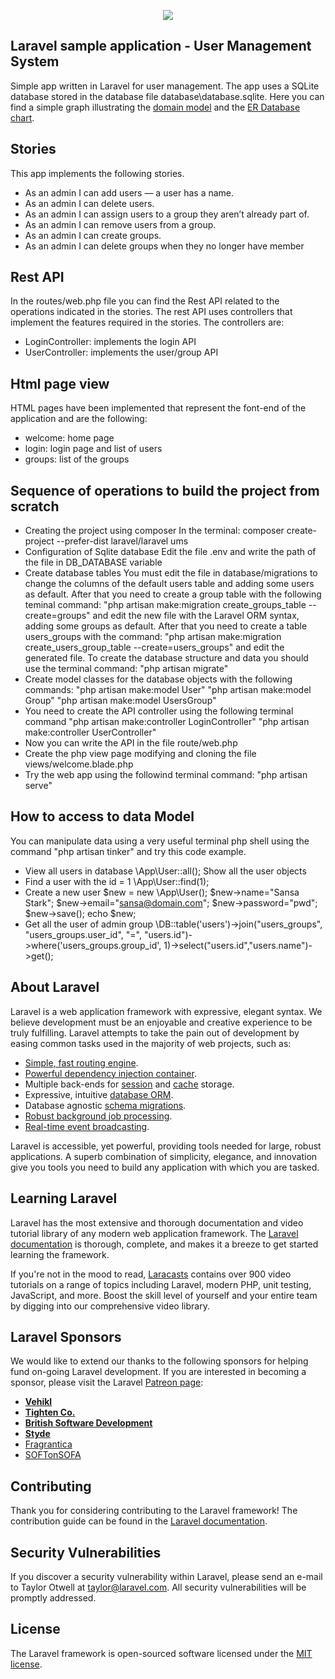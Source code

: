 <p align="center"><img src="https://laravel.com/assets/img/components/logo-laravel.svg"></p>


## Laravel sample application - User Management System

Simple app written in Laravel for user management. The app uses a SQLite database stored in the database file database\database.sqlite.
Here you can find a simple graph illustrating the [domain model](./resources/assets/other/UMS-Domain_model.png) and the [ER Database chart](./resources/assets/other/UMS-Domain_model.png).


## Stories

This app implements the following stories.
- As an admin I can add users — a user has a name.
- As an admin I can delete users.
- As an admin I can assign users to a group they aren’t already part of.
- As an admin I can remove users from a group.
- As an admin I can create groups.
- As an admin I can delete groups when they no longer have member

## Rest API

In the routes/web.php file you can find the Rest API related to the operations indicated in the stories.
The rest API uses controllers that implement the features required in the stories. 
The controllers are:
- LoginController: implements the login API
- UserController: implements the user/group API

## Html page view

HTML pages have been implemented that represent the font-end of the application and are the following:
- welcome: home page
- login: login page and list of users
- groups: list of the groups


## Sequence of operations to build the project from scratch

- Creating the project using composer
  In the terminal: composer create-project --prefer-dist laravel/laravel ums
- Configuration of Sqlite database
  Edit the file .env and write the path of the file in DB_DATABASE variable
- Create database tables
  You must edit the file in database/migrations to change the columns of the default users table and adding some users as default.
  After that you need to create a group table with the following teminal command: "php artisan make:migration create_groups_table --create=groups" and 
  edit the new file with the Laravel ORM syntax, adding some groups as default.
  After that you need to create a table users_groups with the command: "php artisan make:migration create_users_group_table --create=users_groups" and 
  edit the generated file.
  To create the database structure and data you should use the terminal command: "php artisan migrate"
- Create model classes for the database objects with the following commands:
  "php artisan make:model User"
  "php artisan make:model Group"
  "php artisan make:model UsersGroup"
- You need to create the API controller using the following terminal command
  "php artisan make:controller LoginController"
  "php artisan make:controller UserController"
- Now you can write the API in the file route/web.php
- Create the php view page modifying and cloning the file views/welcome.blade.php
- Try the web app using the followind terminal command: "php artisan serve"

## How to access to data Model 
You can manipulate data using a very useful terminal php shell using the command "php artisan tinker"
and try this code example.
- View all users in database
  \App\User::all(); Show all the user objects
- Find a user with the id = 1
  \App\User::find(1);
- Create a new user
  $new = new \App\User(); $new->name="Sansa Stark"; $new->email="sansa@domain.com"; $new->password="pwd"; $new->save(); echo $new;
- Get all the user of admin group
  \DB::table('users')->join("users_groups", "users_groups.user_id", "=", "users.id")->where('users_groups.group_id', 1)->select("users.id","users.name")->get();    




## About Laravel

Laravel is a web application framework with expressive, elegant syntax. We believe development must be an enjoyable and creative experience to be truly fulfilling. Laravel attempts to take the pain out of development by easing common tasks used in the majority of web projects, such as:

- [Simple, fast routing engine](https://laravel.com/docs/routing).
- [Powerful dependency injection container](https://laravel.com/docs/container).
- Multiple back-ends for [session](https://laravel.com/docs/session) and [cache](https://laravel.com/docs/cache) storage.
- Expressive, intuitive [database ORM](https://laravel.com/docs/eloquent).
- Database agnostic [schema migrations](https://laravel.com/docs/migrations).
- [Robust background job processing](https://laravel.com/docs/queues).
- [Real-time event broadcasting](https://laravel.com/docs/broadcasting).

Laravel is accessible, yet powerful, providing tools needed for large, robust applications. A superb combination of simplicity, elegance, and innovation give you tools you need to build any application with which you are tasked.

## Learning Laravel

Laravel has the most extensive and thorough documentation and video tutorial library of any modern web application framework. The [Laravel documentation](https://laravel.com/docs) is thorough, complete, and makes it a breeze to get started learning the framework.

If you're not in the mood to read, [Laracasts](https://laracasts.com) contains over 900 video tutorials on a range of topics including Laravel, modern PHP, unit testing, JavaScript, and more. Boost the skill level of yourself and your entire team by digging into our comprehensive video library.

## Laravel Sponsors

We would like to extend our thanks to the following sponsors for helping fund on-going Laravel development. If you are interested in becoming a sponsor, please visit the Laravel [Patreon page](http://patreon.com/taylorotwell):

- **[Vehikl](http://vehikl.com)**
- **[Tighten Co.](https://tighten.co)**
- **[British Software Development](https://www.britishsoftware.co)**
- **[Styde](https://styde.net)**
- [Fragrantica](https://www.fragrantica.com)
- [SOFTonSOFA](https://softonsofa.com/)

## Contributing

Thank you for considering contributing to the Laravel framework! The contribution guide can be found in the [Laravel documentation](http://laravel.com/docs/contributions).

## Security Vulnerabilities

If you discover a security vulnerability within Laravel, please send an e-mail to Taylor Otwell at taylor@laravel.com. All security vulnerabilities will be promptly addressed.

## License

The Laravel framework is open-sourced software licensed under the [MIT license](http://opensource.org/licenses/MIT).
